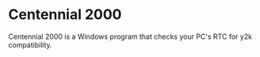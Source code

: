 # Centennial 2000

Centennial 2000 is a Windows program that checks your PC's
RTC for y2k compatibility.

